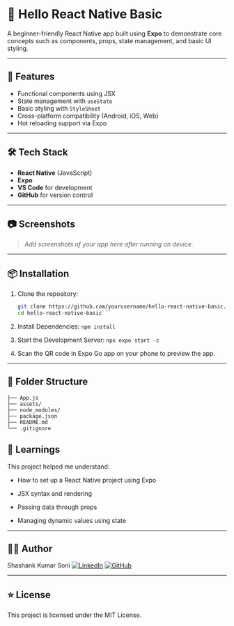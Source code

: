# 📱 Hello React Native Basic

A beginner-friendly React Native app built using **Expo** to demonstrate core concepts such as components, props, state management, and basic UI styling.

---

## 🚀 Features

- Functional components using JSX
- State management with `useState`
- Basic styling with `StyleSheet`
- Cross-platform compatibility (Android, iOS, Web)
- Hot reloading support via Expo

---

## 🛠️ Tech Stack

- **React Native** (JavaScript)
- **Expo**
- **VS Code** for development
- **GitHub** for version control

---

## 📷 Screenshots

> _Add screenshots of your app here after running on device._

---

## 📦 Installation

1. Clone the repository:
   ```bash
   git clone https://github.com/yourusername/hello-react-native-basic.git
   cd hello-react-native-basic```

2. Install Dependencies:
   ```npm install```

3. Start the Development Server:
   ```npx expo start -c```

4. Scan the QR code in Expo Go app on your phone to preview the app.

---

## 📁 Folder Structure

```hello-react-native-basic/
├── App.js
├── assets/
├── node_modules/
├── package.json
├── README.md
└── .gitignore
```

## 🧠 Learnings

This project helped me understand:

  - How to set up a React Native project using Expo

  - JSX syntax and rendering

  - Passing data through props

  - Managing dynamic values using state

---

## 🧑‍💻 Author
Shashank Kumar Soni
[![LinkedIn](https://img.shields.io/badge/LinkedIn-0077B5?style=flat&logo=linkedin&logoColor=white)](https://www.linkedin.com/in/shashank0211/)
[![GitHub](https://img.shields.io/badge/GitHub-181717?style=flat&logo=github&logoColor=white)](https://github.com/shashankksoni/ShashankKumarSoni)

---

## ⭐️ License
This project is licensed under the MIT License.


